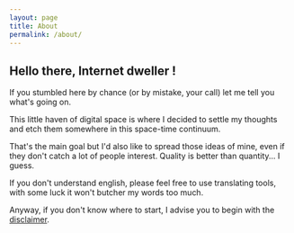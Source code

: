 ```yaml
---
layout: page
title: About
permalink: /about/
---
```


## Hello there, Internet dweller !

If you stumbled here by chance (or by mistake, your call) let me tell you what's going on.

This little haven of digital space is where I decided to settle my thoughts and etch them somewhere in this space-time continuum.

That's the main goal but I'd also like to spread those ideas of mine, even if they don't catch a lot of people interest. Quality is better than quantity... I guess.

If you don't understand english, please feel free to use translating tools, with some luck it won't butcher my words too much.

Anyway, if you don't know where to start, I advise you to begin with the [disclaimer]({{site.baseurl}}/others/2021/02/02/Disclaimer.html).